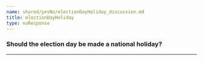 ```yaml
---
name: shared/yesNo/electionDayHoliday_discussion.md
title: electionDayHoliday
type: noResponse
---
```


### Should the election day be made a national holiday?

---

